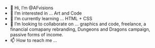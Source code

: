 - 👋 Hi, I’m @AFvisions
- 👀 I’m interested in ... Art and Code
- 🌱 I’m currently learning ... HTML + CSS
- 💞️ I’m looking to collaborate on ... graphics and code, freelance, a financial comapany rebranding, Dungeons and Dragons campaign, passive forms of income.
- 📫 How to reach me ...

<!---
AFvisions/AFvisions is a ✨ special ✨ repository because its `README.md` (this file) appears on your GitHub profile.
You can click the Preview link to take a look at your changes.
--->

<!DOCTYPE>
  <p>
